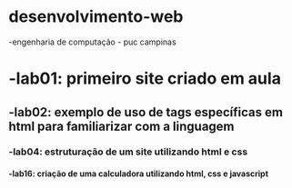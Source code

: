 # desenvolvimento-web
-engenharia de computação - puc campinas

<h1>-lab01: primeiro site criado em aula</h1>

<h2>-lab02: exemplo de uso de tags específicas em html para familiarizar com a linguagem</h2>

<h3>-lab04: estruturação de um site utilizando html e css</h3>

<h4>-lab16: criação de uma calculadora utilizando html, css e javascript</h4>
